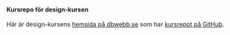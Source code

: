 #### Kursrepo för design-kursen

Här är design-kursens [hemsida på dbwebb.se](https://dbwebb.se/kurser/design-v2) som har [kursrepot på GitHub](https://github.com/mosbth/designv2).
